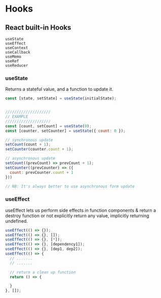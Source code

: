 # Hooks

## React built-in Hooks
```
useState
useEffect
useContext
useCallback
useMemo
useRef
useReducer
```

### useState
Returns a stateful value, and a function to update it.
```js
const [state, setState] = useState(initialState);


////////////////////
// EXAMPLE
////////////////////
const [count, setCount] = useState(0);
const [counter, setCounter] = useState({ count: 0 });

// synchronous update
setCount(count + 1);
setCounter(counter.count + 1);

// asynchronous update
setCount((prevCount) => prevCount + 1);
setCounter((prevCounter) => ({
  count: prevCounter.count + 1
}))

// NB: It's always better to use asynchronous form update
```


### useEffect
useEffect lets us perform side effects in function components & return a destroy function or not explicitly return any value, implicitly returning undefined.
```js
useEffect(() => {});
useEffect(() => {}, []);
useEffect(() => {}, [*]);
useEffect(() => {}, [dependency1]);
useEffect(() => {}, [dep1, dep2]);
useEffect(() => {
  // .......
  // .......

  // return a clean up function
  return () => {

  }
}, []);
```


### 

```js
```
